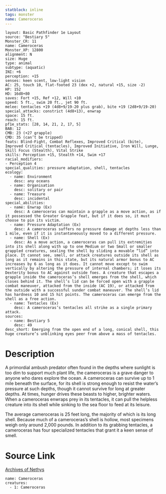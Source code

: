 ```yaml
---
statblock: inline
tags: monster
name: Cameroceras
---
```

```statblock
layout: Basic Pathfinder 1e Layout
source: "Bestiary 5"
Monster_CR: 11
name: Cameroceras
Monster_XP: 12800
alignment: N
size: Huge
type: animal
subtype: (aquatic)
INI: +6
perception: +15
senses: keen scent, low-light vision
AC: 25, touch 10, flat-footed 23 (dex +2, natural +15, size -2)
HP: 152
HD: 16d8+80
saves: Fort +15, Ref +12, Will +10
speed: 5 ft., swim 20 ft., jet 90 ft.
melee: tentacles +19 (4d8+9/19-20 plus grab), bite +19 (2d8+9/19-20)
special_attacks: constrict (4d8+13), enwrap
space: 15 ft.
reach: 15 ft.
pf1e_stats: [28, 14, 21, 2, 17, 5]
BAB: 12
CMB: 23 (+27 grapple)
CMD: 35 (can’t be tripped)
feats: Blind-Fight, Combat Reflexes, Improved Critical (bite), Improved Critical (tentacles), Improved Initiative, Iron Will, Lunge, Skill Focus (Stealth), Vital Strike
skills: Perception +15, Stealth +14, Swim +17
racial_modifiers:
- Perception 4
special_qualities: pressure adaptation, shell, tentacles
ecology:
  - name: Environment
    desc: any oceans
  - name: Organisation
    desc: solitary or pair
  - name: Treasure
    desc: incidental
special_abilities:
  - name: Enwrap (Ex)
    desc: A cameroceras can maintain a grapple as a move action, as if it possessed the Greater Grapple feat, but if it does so, it must choose to pin its victim.
  - name: Pressure Adaptation (Ex)
    desc: A cameroceras suffers no pressure damage at depths less than 1 mile, even if it is instantaneously moved to a different pressure.
  - name: Shell (Ex)
    desc: As a move action, a cameroceras can pull its extremities into its shell along with up to one Medium or two Small or smaller grappled creatures, sealing the shell by sliding a movable “lid” into place. It cannot see, smell, or attack creatures outside its shell as long as it remains in this state, but its natural armor bonus to AC increases by 6 as long as it does. It cannot move except to swim vertically by altering the pressure of internal chambers; it loses its Dexterity bonus to AC against outside foes. A creature that escapes a grapple inside the cameroceras’s shell emerges from the shell, which closes behind it. The shell’s lid can be forced open with a grapple combat maneuver, attacked from the inside (AC 19), or attacked from the outside with a successful sunder combat maneuver. The shell’s lid has hardness 10 and 15 hit points. The cameroceras can emerge from the shell as a free action.
  - name: Tentacles (Ex)
    desc: A cameroceras’s tentacles all strike as a single primary attack.
sources:
  - name: Bestiary 5
    desc: 49
desc_short: Emerging from the open end of a long, conical shell, this huge creature’s unblinking eyes peer from above a mass of tentacles.
```
# Description
A primordial ambush predator often found in the depths where sunlight is too dim to support much plant life, the cameroceras is a grave danger to anyone who dares explore the ocean. A cameroceras can survive up to 1 mile beneath the surface, for its shell is strong enough to resist the water’s pressure at such depths, though it cannot survive for long at greater depths. At times, hunger drives these beasts to higher, brighter waters. When a cameroceras enwraps prey in its tentacles, it can pull the helpless creature into its shell while sinking to the sea floor to feed at its leisure.

The average cameroceras is 25 feet long, the majority of which is its long shell. Because much of a cameroceras’s shell is hollow, most specimens weigh only around 2,000 pounds. In addition to its grabbing tentacles, a cameroceras has four specialized tentacles that grant it a keen sense of smell.
# Source Link
[Archives of Nethys](https://aonprd.com/MonsterDisplay.aspx?ItemName=Cameroceras)
```encounter-table
name: Cameroceras
creatures:
  - 1: Cameroceras
```

